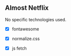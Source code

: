 ## Almost Netflix
No specific technologies used.

- [x] fontawesome
- [x] normalize.css
- [x] js fetch
  
